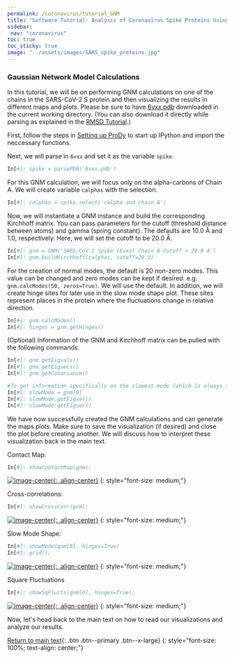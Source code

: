 ```yaml
---
permalink: /coronavirus/tutorial_GNM
title: "Software Tutorial: Analysis of Coronavirus Spike Proteins Using GNM"
sidebar:
 nav: "coronavirus"
toc: true
toc_sticky: true
image: "../assets/images/SARS_spike_proteins.jpg"
---
```


### Gaussian Network Model Calculations

In this tutorial, we will be on performing GNM calculations on one of the chains in the SARS-CoV-2 S protein and then visualizing the results in different maps and plots. Please be sure to have <a href="http://www.rcsb.org/structure/6VXX" target="_blank">6vxx.pdb</a> downloaded in the current working directory. (You can also download it directly while parsing as explained in the [RMSD Tutorial](tutorial_rmsd).)

First, follow the steps in <a href="prody">Setting up ProDy</a> to start up IPython and import the neccessary functions.

Next, we will parse in `6vxx` and set it as the variable `spike`.

~~~ python
In[#]: spike = parsePDB('6vxx.pdb')
~~~~~

For this GNM calculation, we will focus only on the alpha-carbons of Chain A. We will create variable `calphas` with the selection.

~~~ python
In[#]: calphas = spike.select('calpha and chain A')
~~~~~

Now, we will instantiate a GNM instance and build the corresponding Kirchhoff matrix. You can pass parameters for the cutoff (threshold distance between atoms) and gamma (spring constant). The defaults are 10.0 Å and 1.0, respectively. Here, we will set the cutoff to be 20.0 Å.

~~~ python
In[#]: gnm = GNM('SARS-CoV-2 Spike (6vxx) Chain A Cutoff = 20.0 A')                 #This is the title that will appear on top of the plots
In[#]: gnm.buildKirchhoff(calphas, cutoff=20.0)
~~~~

For the creation of normal modes, the default is 20 non-zero modes. This value can be changed and zero modes can be kept if desired. e.g. `gnm.calcModes(50, zeros=True)`. We will use the default. In addition, we will create hinge sites for later use in the slow mode shape plot. These sites represent places in the protein where the fluctuations change in relative direction.
~~~ python
In[#]: gnm.calcModes()
In[#]: hinges = gnm.getHinges()
~~~~

(Optional) Information of the GNM and Kirchhoff matrix can be pulled with the following commands.
~~~ python
In[#]: gnm.getEigvals()
In[#]: gnm.getEigvecs()
In[#]: gnm.getCovariance()

#To get information specifically on the slowest mode (which is always indexed at 0):
In[#]: slowMode = gnm[0]
In[#]: slowMode.getEigval()
In[#]: slowMode.getEigvec()
~~~~

We have now successfully created the GNM calculations and can generate the maps plots. Make sure to save the visualization (if desired) and close the plot before creating another. We will discuss how to interpret these visualization back in the main text.

Contact Map:
~~~ python
In[#]: showContactMap(gnm);
~~~~

[![image-center](../assets/images/600px/SARS-CoV-2_ChainA_Contact_20A.png){: .align-center}](../assets/images/SARS-CoV-2_ChainA_Contact_20A.png)
{: style="font-size: medium;"}

Cross-correlations:
~~~ python
In[#]: showCrossCorr(gnm);
~~~~

[![image-center](../assets/images/600px/SARS-CoV-2_ChainA_CrossCorr_20A.png){: .align-center}](../assets/images/SARS-CoV-2_ChainA_CrossCorr_20A.png)
{: style="font-size: medium;"}

Slow Mode Shape:
~~~ python
In[#]: showMode(gnm[0], hinges=True)
In[#]: grid();
~~~~~

[![image-center](../assets/images/600px/SARS-CoV-2_ChainA_SlowMode_20A.png){: .align-center}](../assets/images/SARS-CoV-2_ChainA_SlowMode_20A.png)
{: style="font-size: medium;"}

Square Fluctuations
~~~ python
In[#]: showSqFlucts(gnm[0], hinges=True);
~~~~

[![image-center](../assets/images/600px/SARS-CoV-2_ChainA_SqFlucts_20A.png){: .align-center}](../assets/images/SARS-CoV-2_ChainA_SqFlucts_20A.png)
{: style="font-size: medium;"}

Now, let's head back to the main text on how to read our visualizations and analyze our results.

[Return to main text](conclusion_part_2#molecular-dynamics-analyses-of-sars-cov-and-sars-cov-2-spike-proteins-using-gnm){: .btn .btn--primary .btn--x-large}
{: style="font-size: 100%; text-align: center;"}
